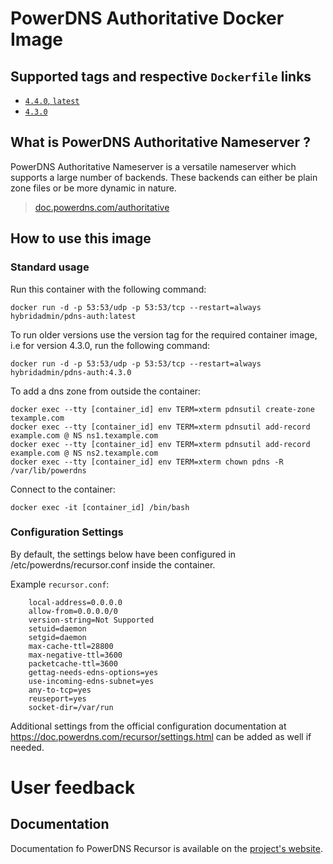 # PowerDNS Authoritative Docker Image


## Supported tags and respective `Dockerfile` links

- [`4.4.0`, `latest`](https://github.com/hybridadmin/docker-pdns-auth/tree/main/4.4.0/Dockerfile)
- [`4.3.0`](https://github.com/hybridadmin/docker-pdns-auth/tree/main/4.3.0/Dockerfile)

## What is PowerDNS Authoritative Nameserver ?

PowerDNS Authoritative Nameserver is a versatile nameserver which supports a large number of backends. These backends can either be plain zone files or be more dynamic in nature.
> [doc.powerdns.com/authoritative](https://doc.powerdns.com/authoritative/)

## How to use this image

### Standard usage

Run this container with the following command:

```console
docker run -d -p 53:53/udp -p 53:53/tcp --restart=always hybridadmin/pdns-auth:latest
```

To run older versions use the version tag for the required container image, i.e for version 4.3.0, run the following command:

```console
docker run -d -p 53:53/udp -p 53:53/tcp --restart=always hybridadmin/pdns-auth:4.3.0
```

To add a dns zone from outside the container:
```console
docker exec --tty [container_id] env TERM=xterm pdnsutil create-zone texample.com
docker exec --tty [container_id] env TERM=xterm pdnsutil add-record example.com @ NS ns1.texample.com
docker exec --tty [container_id] env TERM=xterm pdnsutil add-record example.com @ NS ns2.texample.com
docker exec --tty [container_id] env TERM=xterm chown pdns -R /var/lib/powerdns
``` 

Connect to the container:
```console
docker exec -it [container_id] /bin/bash
```

### Configuration Settings

By default, the settings below have been configured in /etc/powerdns/recursor.conf inside the container.

Example `recursor.conf`:
```
    local-address=0.0.0.0
    allow-from=0.0.0.0/0
    version-string=Not Supported
    setuid=daemon
    setgid=daemon
    max-cache-ttl=28800
    max-negative-ttl=3600
    packetcache-ttl=3600
    gettag-needs-edns-options=yes
    use-incoming-edns-subnet=yes
    any-to-tcp=yes
    reuseport=yes
    socket-dir=/var/run
```

Additional settings from the official configuration documentation at https://doc.powerdns.com/recursor/settings.html can be added as well if needed.



# User feedback

## Documentation

Documentation fo PowerDNS Recursor is available on the [project's website](https://doc.powerdns.com/recursor/).
